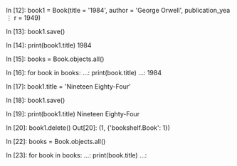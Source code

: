 In [12]: book1 = Book(title = '1984', author = 'George Orwell', publication_yea
       ⋮ r = 1949)

In [13]: book1.save()

In [14]: print(book1.title)
1984

In [15]: books = Book.objects.all()

In [16]: for book in books:
    ...:     print(book.title)
    ...:
1984

In [17]: book1.title = 'Nineteen Eighty-Four'

In [18]: book1.save()

In [19]: print(book1.title)
Nineteen Eighty-Four

In [20]: book1.delete()
Out[20]: (1, {'bookshelf.Book': 1})

In [22]: books = Book.objects.all()

In [23]: for book in books:
    ...:     print(book.title)
    ...:
